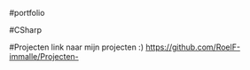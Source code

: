 #portfolio

#CSharp


#Projecten
link naar mijn projecten :) https://github.com/RoelF-immalle/Projecten-
